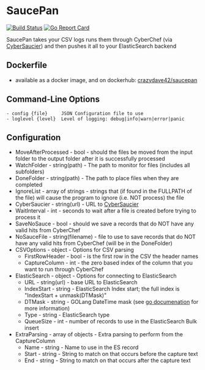 # SaucePan
[![Build Status](https://travis-ci.org/DBHeise/Saucepan.svg?branch=master)](https://travis-ci.org/DBHeise/Saucepan)
[![Go Report Card](https://goreportcard.com/badge/github.com/DBHeise/Saucepan)](https://goreportcard.com/report/github.com/DBHeise/Saucepan)

SaucePan takes your CSV logs runs them through CyberChef (via [CyberSaucier](https://github.com/DBHeise/CyberSaucier)) and then pushes it all to your ElasticSearch backend


## Dockerfile
- available as a docker image, and on dockerhub: [crazydave42/saucepan](https://hub.docker.com/r/crazydave42/saucepan)


## Command-Line Options
```
- config {file}     JSON Configuration file to use
- loglevel {level}  Level of logging: debug|info|warn|error|panic
```

## Configuration
* MoveAfterProcessed - bool - should the files be moved from the input folder to the output folder after it is successfully processed
* WatchFolder - string(path) - The path to monitor for files (includes all subfolders)
* DoneFolder - string(path) - The path to place files when they are completed
* IgnoreList - array of strings - strings that (if found in the FULLPATH of the file) will cause the program to ignore (i.e. NOT process) the file
* CyberSaucier - string(url) - URL to [CyberSaucier](https://github.com/DBHeise/CyberSaucier)
* WaitInterval - int - seconds to wait after a file is created before trying to process it
* SaveNoSauce - bool - should we save a records that do NOT have any valid hits from CyberChef
* NoSauceFile - string(filename) - file to use to save records that do NOT have any valid hits from CyberChef (will be in the DoneFolder)
* CSVOptions - object - Options for CSV parsing
    - FirstRowHeader - bool - is the first row in the CSV the header names
    - CaptureColumn - int - the zero based index of the column that you want to run through CyberChef
* ElasticSearch - object - Options for connecting to ElasticSearch
    - URL - string(url) - base URL to ElasticSearch
    - IndexStart - string - ElasticSearch Index start; the full index is "IndexStart + unmask(DTMask)"
    - DTMask - string - GOLang DateTime mask (see [go documenation](https://golang.org/pkg/time/#Parse) for more information)
    - Type - string - ElasticSearch type
    - QueueSize - int - number of records to use in the ElasticSearch Bulk insert
* ExtraParsing - array of objects - Extra parsing to perform from the CaptureColumn
    - Name - string - Name to use in the ES record
    - Start - string - String to match on that occurs before the capture text
    - End - string  - String to match on that occurs after the capture text
    